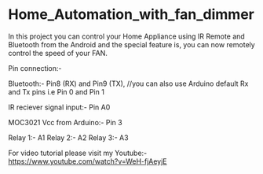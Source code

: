 # Home_Automation_with_fan_dimmer
In this project you can control your Home Appliance using IR Remote and Bluetooth from the Android and the special feature is, you can now remotely control the speed of your FAN.

Pin connection:- 

Bluetooth:- Pin8 (RX) and Pin9 (TX), //you can also use Arduino default Rx and Tx pins i.e Pin 0 and Pin 1

IR reciever signal input:- Pin A0

MOC3021 Vcc from Arduino:- Pin 3

Relay 1:- A1
Relay 2:- A2
Relay 3:- A3

For video tutorial please visit my Youtube:- https://www.youtube.com/watch?v=WeH-fjAeyjE
